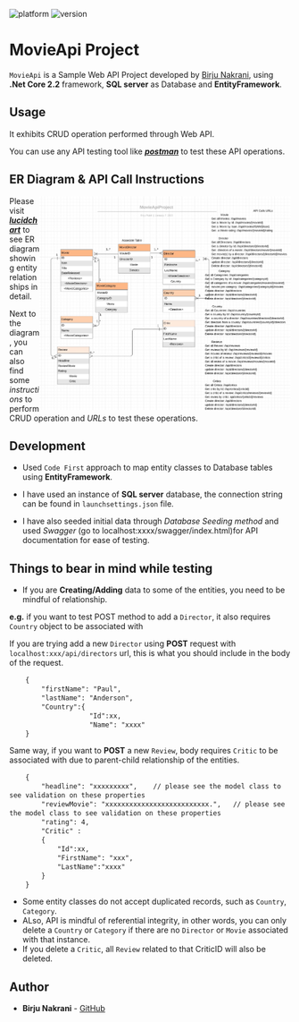 ![platform](https://img.shields.io/badge/platform-.NET%20Core%202.2-blue?style=for-the-badge&logo=windows)
![version](https://img.shields.io/badge/version-1.0.0-yellow?style=for-the-badge&logo=visual-studio)


# MovieApi Project

`MovieApi` is a Sample Web API Project developed by [Birju Nakrani](https://github.com/birjunakrani), using **.Net Core 2.2** framework, **SQL server** as Database and **EntityFramework**. 

## Usage
It exhibits CRUD operation performed through Web API.

You can use any API testing tool like [_**postman**_](https://www.getpostman.com/) to test these API operations.

## ER Diagram & API Call Instructions
<img src="images/MovieApiProject_ER_diagram.jpg" width="450" align="right" />

Please visit [_**lucidchart**_](https://www.lucidchart.com/documents/edit/5f949dd9-35c3-4d6c-80af-716b05ba4bdd/0_0) to see ER diagram showing entity relationships in detail. 

Next to the diagram, you can also find some _instructions_ to perform CRUD operation and _URLs_ to test these operations.

## Development
* Used `Code First` approach to map entity classes to Database tables using **EntityFramework**.

* I have used an instance of **SQL server** database, the connection string can be found in `launchsettings.json` file.

* I have also seeded initial data through _Database Seeding method_  and used _Swagger_ (go to localhost:xxxx/swagger/index.html)for API documentation for ease of testing. 

## Things to bear in mind while testing
* If you are **Creating/Adding** data to some of the entities, you need to be mindful of relationship.

**e.g.** if you want to test POST method to add a `Director`, it also requires `Country` object to be associated with

If you are trying add a new `Director` using **POST** request with `localhost:xxx/api/directors` url, this is what you should include in the body of the request.
```
    {
        "firstName": "Paul",
        "lastName": "Anderson",
        "Country":{
                    "Id":xx,
                    "Name": "xxxx"
    }
```

Same way, if you want to **POST** a new `Review`, body requires `Critic` to be associated with due to parent-child relationship of the entities.
```
    {
        "headline": "xxxxxxxxx",    // please see the model class to see validation on these properties
        "reviewMovie": "xxxxxxxxxxxxxxxxxxxxxxxxxx.",   // please see the model class to see validation on these properties
        "rating": 4,
        "Critic" : 
        {
            "Id":xx,
            "FirstName": "xxx",
            "LastName":"xxxx"
        }
    }
```

* Some entity classes do not accept duplicated records, such as `Country`, `Category`.
* ALso, API is mindful of referential integrity, in other words, you can only delete a `Country` or `Category` if there are no `Director` or `Movie` associated with that instance.
* If you delete a `Critic`, all `Review` related to that CriticID will also be deleted. 

## Author
* **Birju Nakrani** - [GitHub](https://github.com/birjunakrani)

